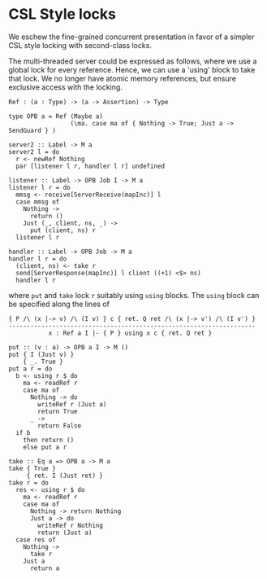 # CSL Style locks

We eschew the fine-grained concurrent presentation in favor of a simpler CSL style locking with second-class locks.

The multi-threaded server could be expressed as follows, where we use a global lock for every reference. Hence, we can use a 'using' block to take that lock. We no longer have atomic memory references, but ensure exclusive access with the locking.

```
Ref : (a : Type) -> (a -> Assertion) -> Type

type OPB a = Ref (Maybe a)
                 (\ma. case ma of { Nothing -> True; Just a -> SendGuard } )

server2 :: Label -> M a
server2 l = do
  r <- newRef Nothing
  par [listener l r, handler l r] undefined

listener :: Label -> OPB Job I -> M a
listener l r = do
  mmsg <- receive[ServerReceive(mapInc)] l 
  case mmsg of
    Nothing ->
      return ()
    Just (_, client, ns, _) ->
      put (client, ns) r
  listener l r

handler :: Label -> OPB Job -> M a
handler l r = do
  (client, ns) <- take r
  send[ServerResponse(mapInc)] l client ((+1) <$> ns)
  handler l r
```

where `put` and `take` lock `r` suitably using `using` blocks. The `using` block can be specified along the lines of

```
{ P /\ (x |-> v) /\ (I v) } c { ret. Q ret /\ (x |-> v') /\ (I v') }
--------------------------------------------------------------------
           x : Ref a I |- { P } using x c { ret. Q ret }
```

```
put :: (v : a) -> OPB a I -> M ()
put { I (Just v) }
    { _. True }
put a r = do
  b <- using r $ do
    ma <- readRef r
    case ma of
      Nothing -> do
        writeRef r (Just a)
        return True
      _ -> 
        return False
  if b
    then return ()
    else put a r

take :: Eq a => OPB a -> M a
take { True }
     { ret. I (Just ret) }
take r = do
  res <- using r $ do
    ma <- readRef r
    case ma of
      Nothing -> return Nothing
      Just a -> do
        writeRef r Nothing
        return (Just a)
  case res of
    Nothing -> 
      take r
    Just a
      return a
```